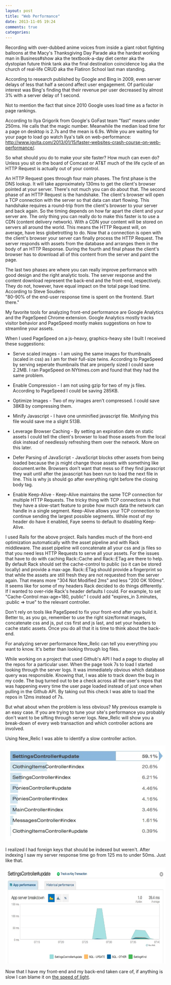 ```yaml
---
layout: post
title: "Web Performance"
date: 2013-11-05 19:24
comments: true
categories: 
---
```


Recording with over-dubbed anime voices from inside a giant robot fighting balloons at the Macy's Thanksgiving Day Parade aka the hardest working man in Business#show aka the textbook-a-day diet center aka the dystopian future think tank aka the final destination coincidence log aka the church of real-life CRUD aka the Flatiron School last man standing.

According to research published by Google and Bing in 2009, even server delays of less that half a second affect user engagement. Of particular interest was Bing's finding that their revenue per user decreased by almost 3% with a server delay of 1 second.

Not to mention the fact that since 2010 Google uses load time as a factor in page rankings.

According to Ilya Grigorik from Google's GoFast team "fast" means under 250ms. He calls that the magic number. Meanwhile the median load time for a page on desktop is 2.7s and the mean is 6.9s. While you are waiting for your page to load go watch Ilya's talk on web-performance: http://www.igvita.com/2013/01/15/faster-websites-crash-course-on-web-performance/.

So what should you do to make your site faster? How much can even do? Unless you sit on the board of Comcast or AT&T much of the life cycle of an HTTP Request is actually out of your control.

An HTTP Request goes through four main phases. The first phase is the DNS lookup. It will take approximately 130ms to get the client's browser pointed at your server. There's not much you can do about that. The second phase of an HTTP Request is the handshake. The client's browser will open a TCP connection with the server so that data can start flowing. This handshake requires a round-trip from the client's browser to your server and back again. So the timing depends on how far apart the client and your server are. The only thing you can really do to make this faster is to use a CDN (content delivery network). With a CDN your content will be stored on servers all around the world. This means the HTTP Request will, on average, have less globetrotting to do. Now that a connection is open with the client's browser your server can finally process the HTTP Request. The server responds with assets from the database and arranges them in the body of an HTTP Response. During the fourth and final phase the client's browser has to download all of this content from the server and paint the page.

The last two phases are where you can really improve performance with good design and the right analytic tools. The server response and the content download represent the back-end and the front-end, respectively. They do not, however, have equal impact on the total page load time. According to Steve Souders:  
"80-90% of the end-user response time is spent on the frontend. Start there."

My favorite tools for analyzing front-end performance are Google Analytics and the PageSpeed Chrome extension. Google Analytics mostly tracks visitor behavior and PageSpeed mostly makes suggestions on how to streamline your assets.

When I used PageSpeed on a js-heavy, graphics-heavy site I built I received these suggestions:  

* Serve scaled images - I am using the same images for thumbnails (scaled in css) as I am for their full-size twins. According to PageSpeed by serving seperate thumbnails that are properly sized I could save 2.2MB. I ran PageSpeed on NYtimes.com and found that they had the same problem.  

* Enable Compression - I am not using gzip for two of my js files. According to PageSpeed I could be saving 285KB.  

* Optimize Images - Two of my images aren't compressed. I could save 38KB by compressing them.  

* Minify Javascript - I have one unminified javascript file. Minifying this file would save me a slight 513B.  

* Leverage Browser Caching - By setting an expiration date on static assets I could tell the client's browser to load those assets from the local disk instead of needlessly refreshing them over the network. More on this later.  

* Defer Parsing of JavaScript - JavaScript blocks other assets from being loaded because the js might change those assets with something like document.write. Browsers don't want that mess so if they find javascript they wait until after the javascript has been run to load the next file in line. This is why js should go after everything right before the closing body tag.  

* Enable Keep-Alive - Keep-Alive maintains the same TCP connection for multiple HTTP Requests. The tricky thing with TCP connections is that they have a slow-start feature to probe how much data the network can handle in a single segment. Keep-Alive allows your TCP connection to continue sending the largest possible segments. While most of my header do have it enabled, Faye seems to default to disabling Keep-Alive.


I used Rails for the above project. Rails handles much of the front-end optimization automatically with the asset pipeline and with Rack middleware. The asset pipeline will concatenate all your css and js files so that you need less HTTP Requests to serve all your assets. For the issues that have to do with caching Rack::Cache and Rack::ETag are there to help. By default Rack should set the cache-control to public (so it can be stored locally) and provide a max-age. Rack::ETag should provide a fingerprint so that while the assets are still fresh they are not requested from the server again. That means more "304 Not Modified 2ms" and less "200 OK 100ms". It seems like for some of my headers Rack decided to do things differently. If I wanted to over-ride Rack's header defaults I could. For example, to set "Cache-Control max-age=180, public" I could add "expires_in 3.minutes, :public => true" to the relevant controller.

Don't rely on tools like PageSpeed to fix your front-end after you build it. Better to, as you go, remember to use the right size/format images, concatenate css and js, put css first and js last, and set your headers to cache static assets. Once you do all that it is time to think about the back-end.

For analyzing server performance New_Relic can tell you everything you want to know. It's better than looking through log files.

While working on a project that used Github's API I had a page to display all the repos for a particular user. When the page took 7s to load I started looking through the server logs. It was immediately obvious which database query was responsible. Knowing that, I was able to track down the bug in my code. The bug turned out to be a check across all the user's repos that was happening every time the user page loaded instead of just once when pulling in the Github API. By taking out this check I was able to load the repos in 12ms instead of 7s.

But what about when the problem is less obvious? My previous example is an easy case. If you are trying to tune your site's performance you probably don't want to be sifting through server logs. New_Relic will show you a break-down of every web transaction and which controller actions are involved.

Using New_Relic I was able to identify a slow controller action. 

<img src="/images/new_relic_actions.jpg" alt="tables" height="300" width="1000" display="inline"> 

I realized I had foreign keys that should be indexed but weren't. After indexing I saw my server response time go from 125 ms to under 50ms. Just like that.

<img src="/images/new_relic_graph.jpg" alt="tables" height="300" width="1000" display="inline"> 

Now that I have my front-end and my back-end taken care of, if anything is slow I can blame it on [the speed of light](http://www.youtube.com/watch?v=KpUNA2nutbk).


























